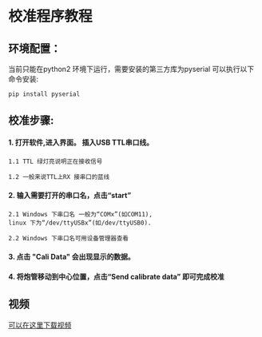 # 校准程序教程
## 环境配置：
当前只能在python2 环境下运行，需要安装的第三方库为pyserial
可以执行以下命令安装: 

	pip install pyserial 

## 校准步骤:
#### 1. 打开软件,进入界面。 插入USB TTL串口线。 

	1.1 TTL 绿灯亮说明正在接收信号 

	1.2 一般来说TTL上RX 接串口的蓝线

#### 2.  输入需要打开的串口名，点击“start”

	2.1 Windows 下串口名 一般为“COMx”(如COM11), 
	linux 下为“/dev/ttyUSBx”(如/dev/ttyUSB0).

	2.2 Windows 下串口名可用设备管理器查看

#### 3. 点击 "Cali Data" 会出现显示的数据。

#### 4. 将炮管移动到中心位置，点击“Send calibrate data” 即可完成校准

## 视频
[可以在这里下载视频](media/tutorial_origin_0.mp4)
    

